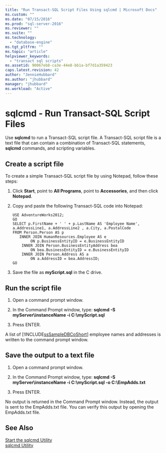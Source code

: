 ```yaml
---
title: "Run Transact-SQL Script Files Using sqlcmd | Microsoft Docs"
ms.custom: ""
ms.date: "07/15/2016"
ms.prod: "sql-server-2016"
ms.reviewer: ""
ms.suite: ""
ms.technology: 
  - "database-engine"
ms.tgt_pltfrm: ""
ms.topic: "article"
helpviewer_keywords: 
  - "transact sql scripts"
ms.assetid: 90067eb8-ca3e-44e8-bb1a-bf7d1a359423
caps.latest.revision: 42
author: "JennieHubbard"
ms.author: "jhubbard"
manager: "jhubbard"
ms.workload: "Active"
---
```

# sqlcmd - Run Transact-SQL Script Files
 Use **sqlcmd** to run a Transact-SQL script file. A Transact-SQL script file is a text file that can contain a combination of Transact-SQL statements, **sqlcmd** commands, and scripting variables.  

## Create a script file  
 To create a simple Transact-SQL script file by using Notepad, follow these steps:  
  
1.  Click **Start**, point to **All Programs**, point to **Accessories**, and then click **Notepad**.  
  
2.  Copy and paste the following Transact-SQL code into Notepad:  
  
    ```  
    USE AdventureWorks2012;  
    GO  
    SELECT p.FirstName + ' ' + p.LastName AS 'Employee Name',  
    a.AddressLine1, a.AddressLine2 , a.City, a.PostalCode   
    FROM Person.Person AS p   
       INNER JOIN HumanResources.Employee AS e   
            ON p.BusinessEntityID = e.BusinessEntityID  
        INNER JOIN Person.BusinessEntityAddress bea   
            ON bea.BusinessEntityID = e.BusinessEntityID  
        INNER JOIN Person.Address AS a   
            ON a.AddressID = bea.AddressID;  
    GO  
    ```  
  
3.  Save the file as **myScript.sql** in the C drive.  
  
## Run the script file  
  
1.  Open a command prompt window.  
  
2.  In the Command Prompt window, type: **sqlcmd -S myServer\instanceName -i C:\myScript.sql**  
  
3.  Press ENTER.  
  
 A list of [!INCLUDE[ssSampleDBCoShort](../../includes/sssampledbcoshort-md.md)] employee names and addresses is written to the command prompt window.  

## Save the output to a text file
  
1.  Open a command prompt window.  
  
2.  In the Command Prompt window, type: **sqlcmd -S myServer\instanceName -i C:\myScript.sql -o C:\EmpAdds.txt**  
  
3.  Press ENTER.  
  
 No output is returned in the Command Prompt window. Instead, the output is sent to the EmpAdds.txt file. You can verify this output by opening the EmpAdds.txt file.  
  
## See Also  
 [Start the sqlcmd Utility](../../relational-databases/scripting/sqlcmd-start-the-utility.md)   
 [sqlcmd Utility](../../tools/sqlcmd-utility.md)  
  
  
